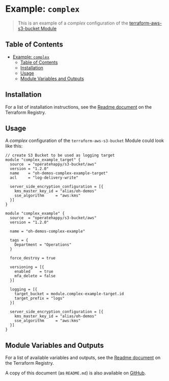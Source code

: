 # Example: `complex`

> This is an example of a _complex_ configuration of the [terraform-aws-s3-bucket Module](https://registry.terraform.io/modules/operatehappy/s3-bucket/)

## Table of Contents

- [Example: `complex`](#example-complex)
  - [Table of Contents](#table-of-contents)
  - [Installation](#installation)
  - [Usage](#usage)
  - [Module Variables and Outputs](#module-variables-and-outputs)

## Installation

For a list of installation instructions, see the [Readme document](https://registry.terraform.io/modules/operatehappy/s3-bucket/) on the Terraform Registry.

## Usage

A _complex_ configuration of the `terraform-aws-s3-bucket` Module could look like this:

```hcl
// create S3 Bucket to be used as logging target
module "complex_example_target" {
  source  = "operatehappy/s3-bucket/aws"
  version = "1.2.0"
  name    = "oh-demos-complex-example-target"
  acl     = "log-delivery-write"

  server_side_encryption_configuration = [{
    kms_master_key_id = "alias/oh-demos"
    sse_algorithm     = "aws:kms"
  }]
}

module "complex_example" {
  source  = "operatehappy/s3-bucket/aws"
  version = "1.2.0"

  name = "oh-demos-complex-example"

  tags = {
    Department = "Operations"
  }

  force_destroy = true

  versioning = [{
    enabled    = true
    mfa_delete = false
  }]

  logging = [{
    target_bucket = module.complex-example-target.id
    target_prefix = "logs"
  }]

  server_side_encryption_configuration = [{
    kms_master_key_id = "alias/oh-demos"
    sse_algorithm     = "aws:kms"
  }]
}
```

## Module Variables and Outputs

For a list of available variables and outputs, see the [Readme document](https://registry.terraform.io/modules/operatehappy/s3-bucket/) on the Terraform Registry.

A copy of this document (as `README.md`) is also available on [GitHub](https://github.com/operatehappy/terraform-aws-s3-bucket/blob/master/README.md#readme).

